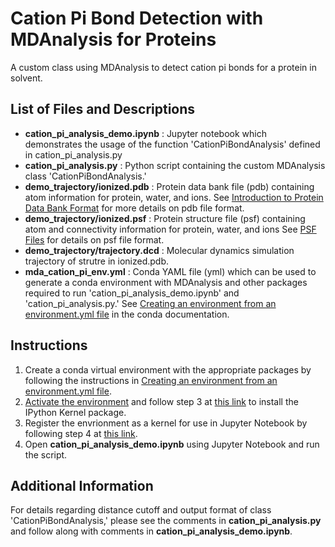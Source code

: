 # Cation Pi Bond Detection with MDAnalysis for Proteins
A custom class using MDAnalysis to detect cation pi bonds for a protein in solvent.

## List of Files and Descriptions
- **cation_pi_analysis_demo.ipynb** : Jupyter notebook which demonstrates the usage of the function 'CationPiBondAnalysis' defined in cation_pi_analysis.py
- **cation_pi_analysis.py** : Python script containing the custom MDAnalysis class 'CationPiBondAnalysis.'
- **demo_trajectory/ionized.pdb** : Protein data bank file (pdb) containing atom information for protein, water, and ions. See [Introduction to Protein Data Bank Format](https://www.cgl.ucsf.edu/chimera/docs/UsersGuide/tutorials/pdbintro.html) for more details on pdb file format.
- **demo_trajectory/ionized.psf** : Protein structure file (psf) containing atom and connectivity information for protein, water, and ions See [PSF Files](https://www.ks.uiuc.edu/Training/Tutorials/namd/namd-tutorial-unix-html/node23.html) for details on psf file format.
- **demo_trajectory/trajectory.dcd** : Molecular dynamics simulation trajectory of strutre in ionized.pdb.
- **mda_cation_pi_env.yml** : Conda YAML file (yml) which can be used to generate a conda environment with MDAnalysis and other packages required to run 'cation_pi_analysis_demo.ipynb' and 'cation_pi_analysis.py.' See [Creating an environment from an environment.yml file](https://conda.io/projects/conda/en/latest/user-guide/tasks/manage-environments.html#creating-an-environment-from-an-environment-yml-file) in the conda documentation.

## Instructions

1. Create a conda virtual environment with the appropriate packages by following the instructions in [Creating an environment from an environment.yml file](https://conda.io/projects/conda/en/latest/user-guide/tasks/manage-environments.html#creating-an-environment-from-an-environment-yml-file).
2. [Activate the environment](https://conda.io/projects/conda/en/latest/user-guide/tasks/manage-environments.html#activating-an-environment) and follow step 3 at [this link](https://saturncloud.io/blog/how-to-add-a-python-3-kernel-to-jupyter-ipython/) to install the IPython Kernel package.
3. Register the envrionment as a kernel for use in Jupyter Notebook by following step 4 at [this link](https://saturncloud.io/blog/how-to-add-a-python-3-kernel-to-jupyter-ipython/).
4. Open **cation_pi_analysis_demo.ipynb** using Jupyter Notebook and run the script.

## Additional Information

For details regarding distance cutoff and output format of class 'CationPiBondAnalysis,' please see the comments in **cation_pi_analysis.py** and follow along with comments in **cation_pi_analysis_demo.ipynb**.
